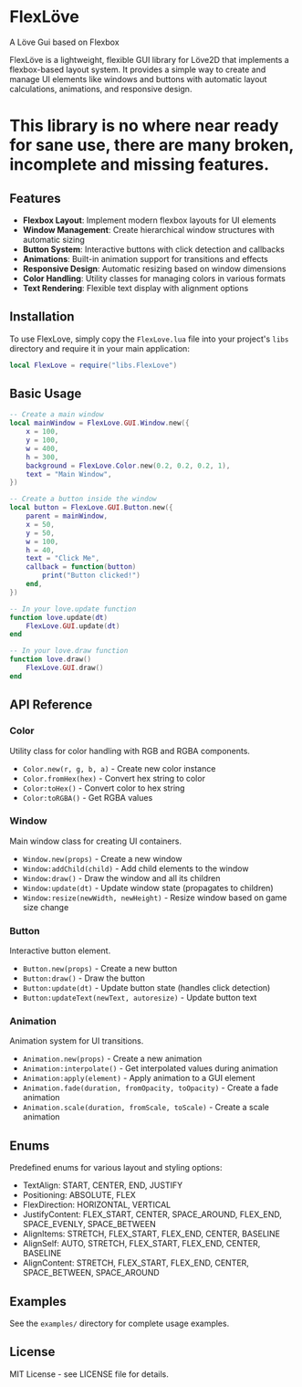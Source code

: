 # FlexLöve

A Löve Gui based on Flexbox

FlexLöve is a lightweight, flexible GUI library for Löve2D that implements a flexbox-based layout system. It provides a simple way to create and manage UI elements like windows and buttons with automatic layout calculations, animations, and responsive design.

# This library is no where near ready for sane use, there are many broken, incomplete and missing features. 

## Features

- **Flexbox Layout**: Implement modern flexbox layouts for UI elements
- **Window Management**: Create hierarchical window structures with automatic sizing
- **Button System**: Interactive buttons with click detection and callbacks
- **Animations**: Built-in animation support for transitions and effects
- **Responsive Design**: Automatic resizing based on window dimensions
- **Color Handling**: Utility classes for managing colors in various formats
- **Text Rendering**: Flexible text display with alignment options

## Installation

To use FlexLove, simply copy the `FlexLove.lua` file into your project's `libs` directory and require it in your main application:

```lua
local FlexLove = require("libs.FlexLove")
```

## Basic Usage

```lua
-- Create a main window
local mainWindow = FlexLove.GUI.Window.new({
    x = 100,
    y = 100,
    w = 400,
    h = 300,
    background = FlexLove.Color.new(0.2, 0.2, 0.2, 1),
    text = "Main Window",
})

-- Create a button inside the window
local button = FlexLove.GUI.Button.new({
    parent = mainWindow,
    x = 50,
    y = 50,
    w = 100,
    h = 40,
    text = "Click Me",
    callback = function(button)
        print("Button clicked!")
    end,
})

-- In your love.update function
function love.update(dt)
    FlexLove.GUI.update(dt)
end

-- In your love.draw function
function love.draw()
    FlexLove.GUI.draw()
end
```

## API Reference

### Color

Utility class for color handling with RGB and RGBA components.

- `Color.new(r, g, b, a)` - Create new color instance
- `Color.fromHex(hex)` - Convert hex string to color
- `Color:toHex()` - Convert color to hex string
- `Color:toRGBA()` - Get RGBA values

### Window

Main window class for creating UI containers.

- `Window.new(props)` - Create a new window
- `Window:addChild(child)` - Add child elements to the window
- `Window:draw()` - Draw the window and all its children
- `Window:update(dt)` - Update window state (propagates to children)
- `Window:resize(newWidth, newHeight)` - Resize window based on game size change

### Button

Interactive button element.

- `Button.new(props)` - Create a new button
- `Button:draw()` - Draw the button
- `Button:update(dt)` - Update button state (handles click detection)
- `Button:updateText(newText, autoresize)` - Update button text

### Animation

Animation system for UI transitions.

- `Animation.new(props)` - Create a new animation
- `Animation:interpolate()` - Get interpolated values during animation
- `Animation:apply(element)` - Apply animation to a GUI element
- `Animation.fade(duration, fromOpacity, toOpacity)` - Create a fade animation
- `Animation.scale(duration, fromScale, toScale)` - Create a scale animation

## Enums

Predefined enums for various layout and styling options:

- TextAlign: START, CENTER, END, JUSTIFY
- Positioning: ABSOLUTE, FLEX
- FlexDirection: HORIZONTAL, VERTICAL
- JustifyContent: FLEX_START, CENTER, SPACE_AROUND, FLEX_END, SPACE_EVENLY, SPACE_BETWEEN
- AlignItems: STRETCH, FLEX_START, FLEX_END, CENTER, BASELINE
- AlignSelf: AUTO, STRETCH, FLEX_START, FLEX_END, CENTER, BASELINE
- AlignContent: STRETCH, FLEX_START, FLEX_END, CENTER, SPACE_BETWEEN, SPACE_AROUND

## Examples

See the `examples/` directory for complete usage examples.

## License

MIT License - see LICENSE file for details.
